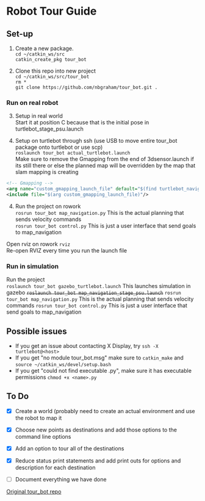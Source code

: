 # Robot Tour Guide
## Set-up
1. Create a new package.  
`cd ~/catkin_ws/src`  
`catkin_create_pkg tour_bot`  

2. Clone this repo into new project  
  `cd ~/catkin_ws/src/tour_bot`  
  `rm *`  
  `git clone https://github.com/nbgraham/tour_bot.git .`  


### Run on real robot
3. Setup in real world  
  Start it at position C because that is the initial pose in turtlebot_stage_psu.launch

3. Setup on turtlebot through ssh (use USB to move entire tour_bot package onto turtlebot or use scp)  
  `roslaunch tour_bot actual_turtlebot.launch`  
  Make sure to remove the Gmapping from the end of 3dsensor.launch if its still there or else the planned map will be overridden by the map that slam mapping is creating  
  ```xml
  <!-- Gmapping -->
  <arg name="custom_gmapping_launch_file" default="$(find turtlebot_navigation)/launch/includes/gmapping/$(arg 3d_sensor)_gmapping.launch.xml"/>
  <include file="$(arg custom_gmapping_launch_file)"/>
  ```

4. Run the project on rowork  
  `rosrun tour_bot map_navigation.py` This is the actual planning that sends velocity commands  
  `rosrun tour_bot control.py` This is just a user interface that send goals to map_navigation

  Open rviz on rowork `rviz`  
  Re-open RVIZ every time you run the launch file

### Run in simulation
Run the project  
`roslaunch tour_bot gazebo_turtlebot.launch` This launches simulation in gazebo
~~`roslaunch tour_bot map_navigation_stage_psu.launch`~~
`rosrun tour_bot map_navigation.py` This is the actual planning that sends velocity commands
`rosrun tour_bot control.py` This is just a user interface that send goals to map_navigation

## Possible issues
 - If you get an issue about contacting X Display, try `ssh -X turtlebot@<host>`  
 - If you get "no module tour_bot.msg" make sure to `catkin_make` and `source ~/catkin_ws/devel/setup.bash`  
 - If you get "could not find executable <name>.py", make sure it has executable permissions `chmod +x <name>.py`

## To Do
 - [x] Create a world (probably need to create an actual environment and use the robot to map it
 - [x] Choose new points as destinations and add those options to the command line options
 - [x] Add an option to tour all of the destinations
 - [x] Reduce status print statements and add print outs for options and description for each destination
 - [ ] Document everything we have done


 [Original tour_bot repo](https://github.com/aniskoubaa/tour_bot)  
